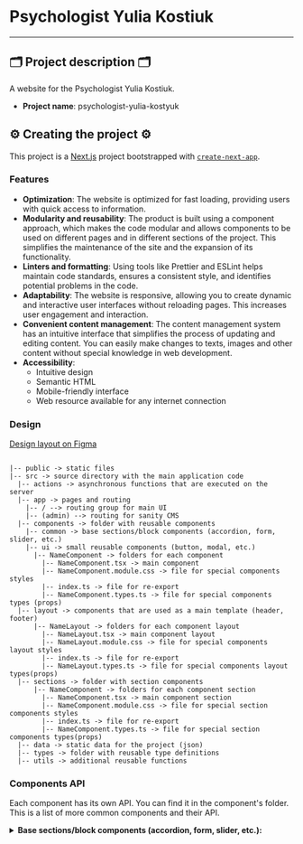 # Psychologist Yulia Kostiuk

---

## 🗂️ Project description 🗂️

A website for the Psychologist Yulia Kostiuk.

- **Project name**: psychologist-yulia-kostyuk

## ⚙️ Creating the project ⚙️

This project is a [Next.js](https://nextjs.org/) project bootstrapped with
[`create-next-app`](https://github.com/vercel/next.js/tree/canary/packages/create-next-app).

### Features

- **Optimization**: The website is optimized for fast loading, providing users
  with quick access to information.
- **Modularity and reusability**: The product is built using a component
  approach, which makes the code modular and allows components to be used on
  different pages and in different sections of the project. This simplifies the
  maintenance of the site and the expansion of its functionality.
- **Linters and formatting**: Using tools like Prettier and ESLint helps
  maintain code standards, ensures a consistent style, and identifies potential
  problems in the code.
- **Adaptability**: The website is responsive, allowing you to create dynamic
  and interactive user interfaces without reloading pages. This increases user
  engagement and interaction.
- **Convenient content management**: The content management system has an
  intuitive interface that simplifies the process of updating and editing
  content. You can easily make changes to texts, images and other content
  without special knowledge in web development.
- **Accessibility**:
  - Intuitive design
  - Semantic HTML
  - Mobile-friendly interface
  - Web resource available for any internet connection

### Design

[Design layout on Figma](<https://www.figma.com/file/0jRQbr4RWvSRsL3UK2D6AV/Psychologist-(Yulia-Kostyuk)>)

```

|-- public -> static files
|-- src -> source directory with the main application code
  |-- actions -> asynchronous functions that are executed on the server
  |-- app -> pages and routing
    |-- / --> routing group for main UI
    |-- (admin) --> routing for sanity CMS
  |-- components -> folder with reusable components
    |-- common -> base sections/block components (accordion, form, slider, etc.)
    |-- ui -> small reusable components (button, modal, etc.)
      |-- NameComponent -> folders for each component
        |-- NameComponent.tsx -> main component
        |-- NameComponent.module.css -> file for special components styles
        |-- index.ts -> file for re-export
        |-- NameComponent.types.ts -> file for special components types (props)
  |-- layout -> components that are used as a main template (header, footer)
      |-- NameLayout -> folders for each component layout
        |-- NameLayout.tsx -> main component layout
        |-- NameLayout.module.css -> file for special components layout styles
        |-- index.ts -> file for re-export
        |-- NameLayout.types.ts -> file for special components layout types(props)
  |-- sections -> folder with section components
      |-- NameComponent -> folders for each component section
        |-- NameComponent.tsx -> main component section
        |-- NameComponent.module.css -> file for special section components styles
        |-- index.ts -> file for re-export
        |-- NameComponent.types.ts -> file for special section components types(props)
  |-- data -> static data for the project (json)
  |-- types -> folder with reusable type definitions
  |-- utils -> additional reusable functions

```

</details>

### Components API

Each component has its own API. You can find it in the component's folder. This
is a list of more common components and their API.

<details>

<summary><b>Base sections/block components (accordion, form, slider, etc.): </b></summary>

<br/>

- #### Example component Title

| Prop         | Default | Description                                                  |
| ------------ | ------- | ------------------------------------------------------------ |
| `children`   | -       | required, `ReactNode`.                                       |
| `isWhite`    | `false` | optional, `boolean`, changes color to white.                 |
| `isCentered` | `false` | optional, `boolean`, adds css property `text-align: center`. |
| `className`  | ''      | optional, `string`, adds custom css class.                   |

- #### Example component Slider

| Prop             | Default     | Description                                                                                               |
| ---------------- | ----------- | --------------------------------------------------------------------------------------------------------- |
| `slideComponent` | -           | required, `React.FC<any>`, It`s the component that will be rendered as side.                              |
| `slidesData`     | -           | required, `Record<string, any>[]`, It is a array with slide`s objects                                     |
| `section`        | -           | required, `cases`, `reviews`, `partners`, `advantages`, name of the section where slider will be rendered |
| `wrapClassName`  | `undefined` | optional, `string`, adds custom css class to the Swiper component.                                        |
| `slideClassName` | `undefined` | optional, `string`, adds custom css class to the SlideComponent component.                                |

```

```

- #### component Logo

| Prop         | Default | Description                                                   |
| ------------ | ------- | ------------------------------------------------------------- |
| `path`       | --      | required, `string`. choose 'header' or 'footer'               |
| `onClick`    | --      | required, `() => void`, add the function of closing the modal |
| `stylesLogo` | --      | optional, `string`, adds custom css class to the Logo         |

- #### component Socials

| Prop            | Default | Description                                              |
| --------------- | ------- | -------------------------------------------------------- |
| `stylesSocials` | --      | optional, `string`, adds custom css class to the Socials |

- #### component Button

| Prop        | Default     | Description                                                                                          |
| ------------| ----------- | --------------------------------------------------------------------------------------|
| `tag`        | --          | required, `string`, it can be either an 'a' or a  'button'.                              |
| `accent`     | --          | required, `boolean`, indicates whether the button should have an accent style or not.                                     |
| `children`   | --          | required, `ReactNode` |
| `href`       | `undefined` | optional, `string`, specifies the URL of the link.                                        |
| `buttonType` | `button`    | optional, `string`, specifies the type of button.                                |
| `onClick`    | `undefined` | required, `() => void`, function is called when the button is clicked. |
| `disabled`   | `false`     | optional, `string`, if 'true', the button is disabled and cannot be clicked.        |
| `classname`  | `undefined` | optional, `string`, adds custom css class to the Button component.         |

- #### component Navbar

| Prop         | Default | Description                                                  |
| ------------| ------- | ------------------------------------------------------------------------------- |
| `variant`   | --          | required, `string`, it can be either 'header' or 'mobile-menu'.                                       |
| `className` | `undefined` | optional, `string`,  adds custom CSS classes to the Navbar component.                 |
| `onclick`   | `undefined` | optional, `() => void`, function is called when 
the Navbar is clicked.     

- #### component NavbarLink

| Prop         | Default | Description                                                  |
| ------------| ------- | ------------------------------------------------------------------------------- |
| `title`   | --          | required, `string`, specifies the title of the NavbarLink.                                       |
| `href`    | --          | optional, `string`, specifies the URL of the link. 
| `variant` | --          | required, `string`, specifies the variant of the NavbarLink.                                       |
| `onclick` | `undefined` | optional, `() => void`, function is called when 
the NavbarLink is clicked.  